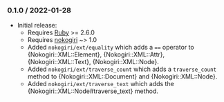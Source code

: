 ### 0.1.0 / 2022-01-28

* Initial release:
  * Requires [Ruby] >= 2.6.0
  * Requires [nokogiri] ~> 1.0
  * Added `nokogiri/ext/equality` which adds a `==` operator to
    {Nokogiri::XML::Element}, {Nokogiri::XML::Attr}, {Nokogiri::XML::Text},
    {Nokogiri::XML::Node}.
  * Added `nokogiri/ext/traverse_count` which adds a `traverse_count` method to
    {Nokogiri::XML::Document} and {Nokogiri::XML::Node}.
  * Added `nokogiri/ext/traverse_text` which adds the
    {Nokogiri::XML::Node#traverse_text} method.

[Ruby]: https://www.ruby-lang.org/
[nokogiri]: https://github.com/sparklemotion/nokogiri#readme
